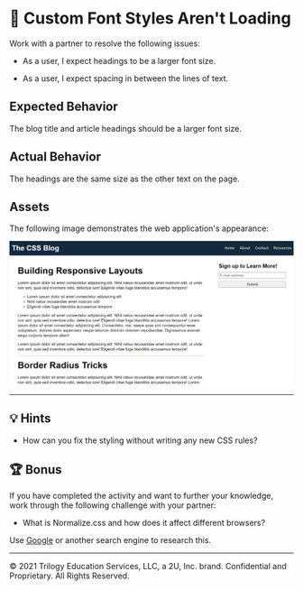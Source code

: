 # 🐛 Custom Font Styles Aren't Loading

Work with a partner to resolve the following issues:

* As a user, I expect headings to be a larger font size.

* As a user, I expect spacing in between the lines of text.

## Expected Behavior

The blog title and article headings should be a larger font size.

## Actual Behavior

The headings are the same size as the other text on the page.

## Assets

The following image demonstrates the web application's appearance:

![The blog layout has larger-sized headers and spacing in between the lines of text.](./Images/01-correct-styles.png)

---

## 💡 Hints

* How can you fix the styling without writing any new CSS rules?

## 🏆 Bonus

If you have completed the activity and want to further your knowledge, work through the following challenge with your partner:

* What is Normalize.css and how does it affect different browsers?

Use [Google](https://www.google.com) or another search engine to research this.

---
© 2021 Trilogy Education Services, LLC, a 2U, Inc. brand. Confidential and Proprietary. All Rights Reserved.